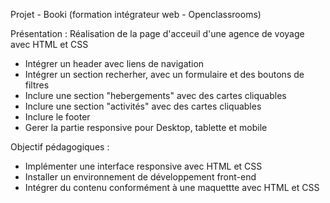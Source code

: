 Projet - Booki (formation intégrateur web - Openclassrooms)

Présentation : 
Réalisation de la page d'acceuil d'une agence de voyage avec HTML et CSS

 - Intégrer un header avec liens de navigation
 - Intégrer un section recherher, avec un formulaire et des boutons de filtres
 - Inclure une section "hebergements" avec des cartes cliquables
 - Inclure une section "activités" avec des cartes cliquables
 - Inclure le footer
 - Gerer la partie responsive pour Desktop, tablette et mobile

Objectif pédagogiques :

 - Implémenter une interface responsive avec HTML et CSS
 - Installer un environnement de développement front-end
 - Intégrer du contenu conformément à une maquettte avec HTML et CSS
